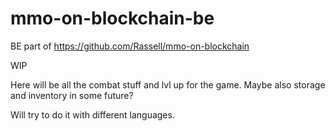 # mmo-on-blockchain-be

BE part of https://github.com/Rassell/mmo-on-blockchain

WIP

Here will be all the combat stuff and lvl up for the game. Maybe also storage and inventory in some future?

Will try to do it with different languages.
